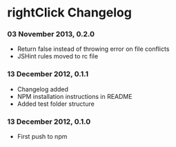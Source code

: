 # rightClick Changelog

### 03 November 2013, 0.2.0

* Return false instead of throwing error on file conflicts
* JSHint rules moved to rc file

### 13 December 2012, 0.1.1

* Changelog added
* NPM installation instructions in README
* Added test folder structure

### 13 December 2012, 0.1.0

* First push to npm